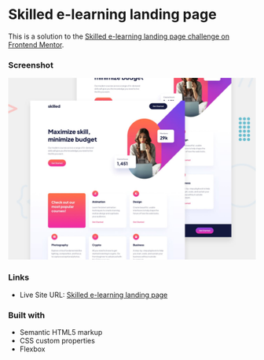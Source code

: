 # Skilled e-learning landing page

This is a solution to the [Skilled e-learning landing page challenge on Frontend Mentor](https://www.frontendmentor.io/challenges/skilled-elearning-landing-page-S1ObDrZ8q).

### Screenshot

![](./preview.jpg)

### Links

- Live Site URL: [Skilled e-learning landing page]()

### Built with

- Semantic HTML5 markup
- CSS custom properties
- Flexbox
